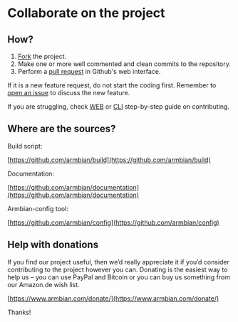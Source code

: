 # Collaborate on the project

## How?

1. [Fork](https://docs.github.com/en/free-pro-team@latest/github/getting-started-with-github/fork-a-repo) the project.
1. Make one or more well commented and clean commits to the repository. 
1. Perform a [pull request](https://docs.github.com/en/free-pro-team@latest/github/collaborating-with-issues-and-pull-requests/creating-a-pull-request) in Github's web interface.

If it is a new feature request, do not start the coding first. Remember to [open an issue](https://guides.github.com/features/issues/) to discuss the new feature.

If you are struggling, check [WEB](https://www.exchangecore.com/blog/contributing-concrete5-github) or [CLI](https://www.digitalocean.com/community/tutorials/how-to-create-a-pull-request-on-github) step-by-step guide on contributing.

## Where are the sources?

Build script: 

[https://github.com/armbian/build](https://github.com/armbian/build)

Documentation:

[https://github.com/armbian/documentation](https://github.com/armbian/documentation)

Armbian-config tool:

[https://github.com/armbian/config](https://github.com/armbian/config)

## Help with donations

If you find our project useful, then we’d really appreciate it if you’d consider contributing to the project however you can. Donating is the easiest way to help us – you can use PayPal and Bitcoin or you can buy us something from our Amazon.de wish list.

[https://www.armbian.com/donate/](https://www.armbian.com/donate/)

Thanks!
